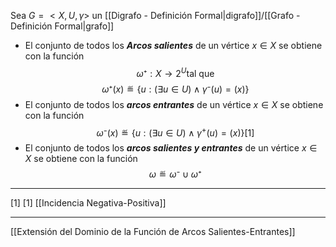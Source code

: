Sea $G=<X,U,γ>$ un [[Digrafo - Definición Formal|digrafo]]/[[Grafo - Definición Formal|grafo]]
- El conjunto de todos los ***Arcos salientes*** de un vértice $x∈X$ se obtiene con la función $$ω⁺: X→2^U \text{tal que}$$$$ω⁺(x)≝\{u:(∃u∈U)∧γ⁻(u)=(x)\}$$
- El conjunto de todos los ***arcos entrantes*** de un vértice $x∈X$ se obtiene con la función $$ω⁻(x)≝\{u:(∃u∈U)∧γ^+(u)=(x)\}\text{[1]}$$
- El conjunto de todos los ***arcos salientes y entrantes*** de un vértice $x∈X$ se obtiene con la función $$ω≝ω⁻∪ω⁺$$
***
[1] [1] [[Incidencia Negativa-Positiva]]
***
[[Extensión del Dominio de la Función de Arcos Salientes-Entrantes]]